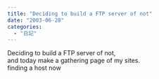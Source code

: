 ```yaml
---
title: "Deciding to build a FTP server of not"
date: "2003-06-28"
categories: 
  - "日記"
---
```


Deciding to build a FTP server of not,  
and today make a gathering page of my sites.  
finding a host now
